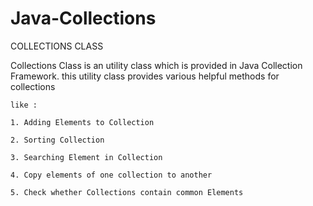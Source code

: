 # Java-Collections

COLLECTIONS CLASS


Collections Class is an utility class which is provided in Java Collection Framework.
    this utility class provides various helpful methods for collections
    
    like :
    
    1. Adding Elements to Collection
    
    2. Sorting Collection
    
    3. Searching Element in Collection
    
    4. Copy elements of one collection to another
    
    5. Check whether Collections contain common Elements
    
